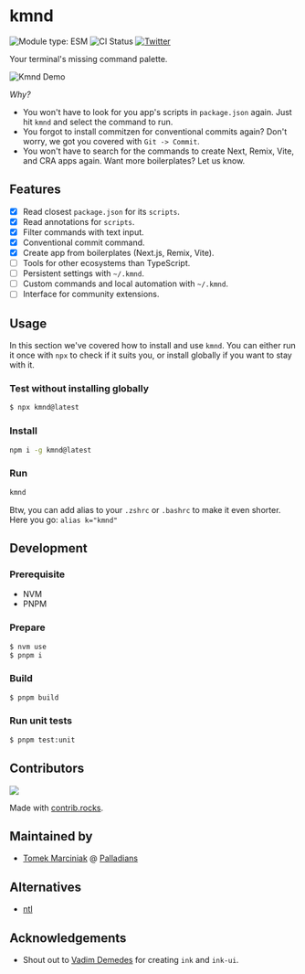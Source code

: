 # kmnd

![Module type: ESM](https://img.shields.io/badge/module%20type-esm-brightgreen)
![CI Status](https://github.com/palladians/kmnd/actions/workflows/ci.yml/badge.svg)
[![Twitter](https://img.shields.io/twitter/url/https/twitter.com/palladians_xyz.svg?style=social&label=Follow%20%40Palladians)](https://twitter.com/palladians_xyz)

Your terminal's missing command palette.

![Kmnd Demo](https://github.com/palladians/kmnd/raw/main/kmnd.gif)

_Why?_

- You won't have to look for you app's scripts in `package.json` again. Just hit `kmnd` and select the command to run.
- You forgot to install commitzen for conventional commits again? Don't worry, we got you covered with `Git -> Commit`.
- You won't have to search for the commands to create Next, Remix, Vite, and CRA apps again. Want more boilerplates? Let us know.

## Features

- [x] Read closest `package.json` for its `scripts`.
- [x] Read annotations for `scripts`.
- [x] Filter commands with text input.
- [x] Conventional commit command.
- [x] Create app from boilerplates (Next.js, Remix, Vite).
- [ ] Tools for other ecosystems than TypeScript.
- [ ] Persistent settings with `~/.kmnd`.
- [ ] Custom commands and local automation with `~/.kmnd`.
- [ ] Interface for community extensions.

## Usage

In this section we've covered how to install and use `kmnd`. You can either run it once with `npx` to check if it suits you, or install globally if you want to stay with it.

### Test without installing globally

```sh
$ npx kmnd@latest
```

### Install

```sh
npm i -g kmnd@latest
```

### Run

```sh
kmnd
```

Btw, you can add alias to your `.zshrc` or `.bashrc` to make it even shorter. Here you go: `alias k="kmnd"`

## Development

### Prerequisite

- NVM
- PNPM

### Prepare

```sh
$ nvm use
$ pnpm i
```

### Build

```sh
$ pnpm build
```

### Run unit tests

```sh
$ pnpm test:unit
```

## Contributors

<a href="https://github.com/palladians/kmnd/graphs/contributors">
  <img src="https://contrib.rocks/image?repo=palladians/kmnd" />
</a>

Made with [contrib.rocks](https://contrib.rocks).

## Maintained by

- [Tomek Marciniak](https://github.com/mrcnk) @ [Palladians](https://github.com/palladians)

## Alternatives

- [ntl](https://www.npmjs.com/package/ntl)

## Acknowledgements

- Shout out to [Vadim Demedes](https://github.com/vadimdemedes) for creating `ink` and `ink-ui`.
